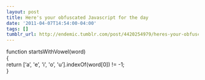 ```yaml
---
layout: post
title: Here's your obfuscated Javascript for the day
date: '2011-04-07T14:54:00-04:00'
tags: []
tumblr_url: http://endemic.tumblr.com/post/4420254979/heres-your-obfuscated-javascript-for-the-day
---
```

function startsWithVowel(word)  
{  
 return [‘a’, 'e’, 'i’, 'o’, 'u’].indexOf(word[0]) != -1;  
}


